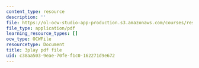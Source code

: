 ```yaml
---
content_type: resource
description: ''
file: https://ol-ocw-studio-app-production.s3.amazonaws.com/courses/res-18-008-calculus-revisited-complex-variables-differential-equations-and-linear-algebra-fall-2011/c38aa5039eae70fef1c0162271d9e672_oY0ItxI9xTk.pdf
file_type: application/pdf
learning_resource_types: []
ocw_type: OCWFile
resourcetype: Document
title: 3play pdf file
uid: c38aa503-9eae-70fe-f1c0-162271d9e672
---
```

